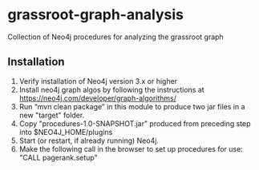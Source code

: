 # grassroot-graph-analysis
Collection of Neo4j procedures for analyzing the grassroot graph

## Installation
1. Verify installation of Neo4j version 3.x or higher
2. Install neo4j graph algos by following the instructions at https://neo4j.com/developer/graph-algorithms/
3. Run “mvn clean package” in this module to produce two jar files in a new "target" folder.
4. Copy "procedures-1.0-SNAPSHOT.jar" produced from preceding step into $NEO4J_HOME/plugins
5. Start (or restart, if already running) Neo4j. 
6. Make the following call in the browser to set up procedures for use: "CALL pagerank.setup"
